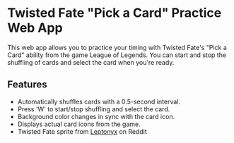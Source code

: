 # Twisted Fate "Pick a Card" Practice Web App

This web app allows you to practice your timing with Twisted Fate's "Pick a Card" ability from the game League of Legends. You can start and stop the shuffling of cards and select the card when you're ready.

## Features

- Automatically shuffles cards with a 0.5-second interval.
- Press 'W' to start/stop shuffling and select the card.
- Background color changes in sync with the card icon.
- Displays actual card icons from the game.
- Twisted Fate sprite from [Leptonyx](https://www.reddit.com/r/TwistedFateMains/comments/n8fymc/pixel_art/) on Reddit

